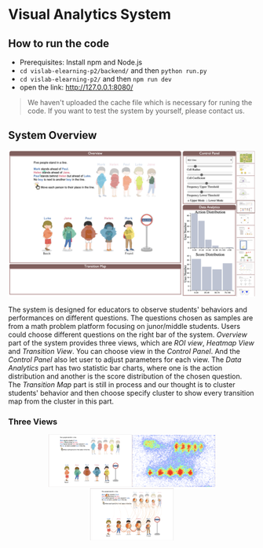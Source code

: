 # Visual Analytics System
## How to run the code
- Prerequisites: Install npm and Node.js
- `cd vislab-elearning-p2/backend/` and then `python run.py`
- `cd vislab-elearning-p2/` and then `npm run dev`
- open the link: http://127.0.0.1:8080/

> We haven't uploaded the cache file which is necessary for runing the code. If you want to test the system by yourself, please contact us.
## System Overview
<div style="text-align: center">
<img src = "readme_material/Overview.png" width = '600'/>
</div>

The system is designed for educators to observe students' behaviors and performances on different questions. The questions chosen as samples are from a math problem platform focusing on junor/middle students.
Users could choose different questions on the right bar of the system. *Overview* part of the system provides three views, which are *ROI view*, *Heatmap View* and *Transition View*. You can choose view in the *Control Panel*. And the *Control Panel* also let user to adjust parameters for each view. The *Data Analytics* part has two statistic bar charts, where one is the action distribution and another is the score distribution of the chosen question. The *Transition Map* part is still in process and our thought is to cluster students' behavior and then choose specify cluster to show every transition map from the cluster in this part.

### Three Views
<div style="text-align: center">
<img src = "readme_material/ROIview.png" width = '170'/><img src = "readme_material/Heatmapview.png" width = '170'/><img src = "readme_material/Transitionview.png" width = '170'/>
</div>